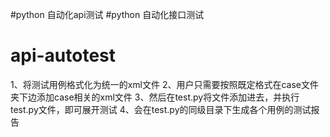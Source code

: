 #python 自动化api测试
#python 自动化接口测试
# api-autotest
1、将测试用例格式化为统一的xml文件
2、用户只需要按照既定格式在case文件夹下边添加case相关的xml文件
3、然后在test.py将文件添加进去，并执行test.py文件，即可展开测试
4、会在test.py的同级目录下生成各个用例的测试报告



